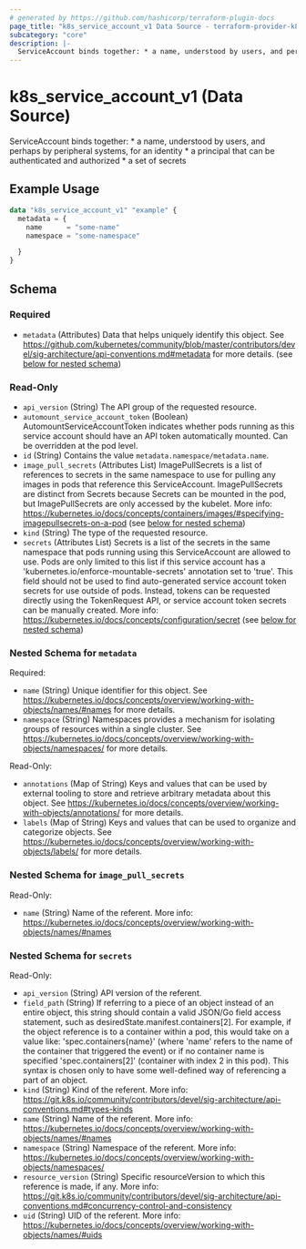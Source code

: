 ```yaml
---
# generated by https://github.com/hashicorp/terraform-plugin-docs
page_title: "k8s_service_account_v1 Data Source - terraform-provider-k8s"
subcategory: "core"
description: |-
  ServiceAccount binds together: * a name, understood by users, and perhaps by peripheral systems, for an identity * a principal that can be authenticated and authorized * a set of secrets
---
```


# k8s_service_account_v1 (Data Source)

ServiceAccount binds together: * a name, understood by users, and perhaps by peripheral systems, for an identity * a principal that can be authenticated and authorized * a set of secrets

## Example Usage

```terraform
data "k8s_service_account_v1" "example" {
  metadata = {
    name      = "some-name"
    namespace = "some-namespace"

  }
}
```

<!-- schema generated by tfplugindocs -->
## Schema

### Required

- `metadata` (Attributes) Data that helps uniquely identify this object. See https://github.com/kubernetes/community/blob/master/contributors/devel/sig-architecture/api-conventions.md#metadata for more details. (see [below for nested schema](#nestedatt--metadata))

### Read-Only

- `api_version` (String) The API group of the requested resource.
- `automount_service_account_token` (Boolean) AutomountServiceAccountToken indicates whether pods running as this service account should have an API token automatically mounted. Can be overridden at the pod level.
- `id` (String) Contains the value `metadata.namespace/metadata.name`.
- `image_pull_secrets` (Attributes List) ImagePullSecrets is a list of references to secrets in the same namespace to use for pulling any images in pods that reference this ServiceAccount. ImagePullSecrets are distinct from Secrets because Secrets can be mounted in the pod, but ImagePullSecrets are only accessed by the kubelet. More info: https://kubernetes.io/docs/concepts/containers/images/#specifying-imagepullsecrets-on-a-pod (see [below for nested schema](#nestedatt--image_pull_secrets))
- `kind` (String) The type of the requested resource.
- `secrets` (Attributes List) Secrets is a list of the secrets in the same namespace that pods running using this ServiceAccount are allowed to use. Pods are only limited to this list if this service account has a 'kubernetes.io/enforce-mountable-secrets' annotation set to 'true'. This field should not be used to find auto-generated service account token secrets for use outside of pods. Instead, tokens can be requested directly using the TokenRequest API, or service account token secrets can be manually created. More info: https://kubernetes.io/docs/concepts/configuration/secret (see [below for nested schema](#nestedatt--secrets))

<a id="nestedatt--metadata"></a>
### Nested Schema for `metadata`

Required:

- `name` (String) Unique identifier for this object. See https://kubernetes.io/docs/concepts/overview/working-with-objects/names/#names for more details.
- `namespace` (String) Namespaces provides a mechanism for isolating groups of resources within a single cluster. See https://kubernetes.io/docs/concepts/overview/working-with-objects/namespaces/ for more details.

Read-Only:

- `annotations` (Map of String) Keys and values that can be used by external tooling to store and retrieve arbitrary metadata about this object. See https://kubernetes.io/docs/concepts/overview/working-with-objects/annotations/ for more details.
- `labels` (Map of String) Keys and values that can be used to organize and categorize objects. See https://kubernetes.io/docs/concepts/overview/working-with-objects/labels/ for more details.


<a id="nestedatt--image_pull_secrets"></a>
### Nested Schema for `image_pull_secrets`

Read-Only:

- `name` (String) Name of the referent. More info: https://kubernetes.io/docs/concepts/overview/working-with-objects/names/#names


<a id="nestedatt--secrets"></a>
### Nested Schema for `secrets`

Read-Only:

- `api_version` (String) API version of the referent.
- `field_path` (String) If referring to a piece of an object instead of an entire object, this string should contain a valid JSON/Go field access statement, such as desiredState.manifest.containers[2]. For example, if the object reference is to a container within a pod, this would take on a value like: 'spec.containers{name}' (where 'name' refers to the name of the container that triggered the event) or if no container name is specified 'spec.containers[2]' (container with index 2 in this pod). This syntax is chosen only to have some well-defined way of referencing a part of an object.
- `kind` (String) Kind of the referent. More info: https://git.k8s.io/community/contributors/devel/sig-architecture/api-conventions.md#types-kinds
- `name` (String) Name of the referent. More info: https://kubernetes.io/docs/concepts/overview/working-with-objects/names/#names
- `namespace` (String) Namespace of the referent. More info: https://kubernetes.io/docs/concepts/overview/working-with-objects/namespaces/
- `resource_version` (String) Specific resourceVersion to which this reference is made, if any. More info: https://git.k8s.io/community/contributors/devel/sig-architecture/api-conventions.md#concurrency-control-and-consistency
- `uid` (String) UID of the referent. More info: https://kubernetes.io/docs/concepts/overview/working-with-objects/names/#uids

